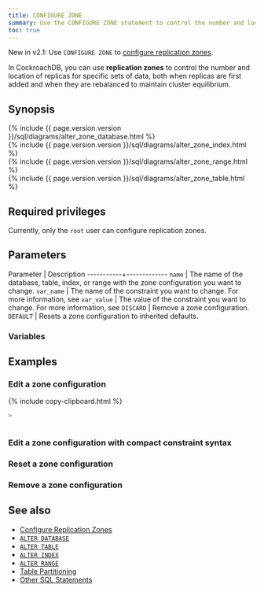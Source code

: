 ```yaml
---
title: CONFIGURE ZONE
summary: Use the CONFIGURE ZONE statement to control the number and location of replicas for specific sets of data.
toc: true
---
```


<span class="version-tag">New in v2.1:</span> Use `CONFIGURE ZONE` to [configure replication zones](configure-replication-zones.html).

In CockroachDB, you can use **replication zones** to control the number and location of replicas for specific sets of data, both when replicas are first added and when they are rebalanced to maintain cluster equilibrium.

## Synopsis

<div>
  {% include {{ page.version.version }}/sql/diagrams/alter_zone_database.html %}
</div>

<div>
  {% include {{ page.version.version }}/sql/diagrams/alter_zone_index.html %}
</div>

<div>
  {% include {{ page.version.version }}/sql/diagrams/alter_zone_range.html %}
</div>

<div>
  {% include {{ page.version.version }}/sql/diagrams/alter_zone_table.html %}
</div>


## Required privileges

Currently, only the `root` user can configure replication zones.

## Parameters

 Parameter | Description
-----------+-------------
`name` | The name of the database, table, index, or range with the zone configuration you want to change.
`var_name` | The name of the constraint you want to change. For more information, see
`var_value` | The value of the constraint you want to change. For more information, see
`DISCARD` | Remove a zone configuration.
`DEFAULT` | Resets a zone configuration to inherited defaults.

### Variables





## Examples

### Edit a zone configuration

{% include copy-clipboard.html %}
~~~ sql
>
~~~

~~~

~~~

### Edit a zone configuration with compact constraint syntax


### Reset a zone configuration

### Remove a zone configuration


## See also

- [Configure Replication Zones](configure-replication-zones.html)
- [`ALTER DATABASE`](alter-database.html)
- [`ALTER TABLE`](alter-table.html)
- [`ALTER INDEX`](alter-index.html)
- [`ALTER RANGE`](alter-range.html)
- [Table Partitioning](partitioning.html)
- [Other SQL Statements](sql-statements.html)
